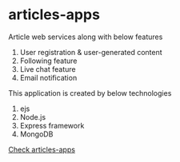 # articles-apps
Article web services along with below features
1. User registration & user-generated content
2. Following feature
3. Live chat feature
4. Email notification

This application is created by below technologies
1. ejs
2. Node.js
3. Express framework
4. MongoDB

[Check articles-apps](https://article-apps.herokuapp.com/)

